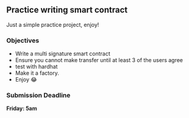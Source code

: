## Practice writing smart contract

Just a simple practice project, enjoy!

### Objectives

- Write a multi signature smart contract
- Ensure you cannot make transfer until at least 3 of the users agree
- test with hardhat
- Make it a factory.
- Enjoy 😂

### Submission Deadline

**Friday: 5am**

